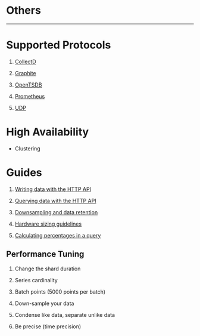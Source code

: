 # Others

---

# Supported Protocols

1. [CollectD](https://docs.influxdata.com/influxdb/v1.7/supported_protocols/collectd/)

2. [Graphite](https://docs.influxdata.com/influxdb/v1.7/supported_protocols/graphite/)

3. [OpenTSDB](https://docs.influxdata.com/influxdb/v1.7/supported_protocols/opentsdb/)

4. [Prometheus](https://docs.influxdata.com/influxdb/v1.7/supported_protocols/prometheus/)

5. [UDP](https://docs.influxdata.com/influxdb/v1.7/supported_protocols/udp/)

# High Availability

- Clustering

# Guides

1. [Writing data with the HTTP API](https://docs.influxdata.com/influxdb/v1.7/guides/writing_data/)

2. [Querying data with the HTTP API](https://docs.influxdata.com/influxdb/v1.7/guides/querying_data/)

3. [Downsampling and data retention](https://docs.influxdata.com/influxdb/v1.7/guides/downsampling_and_retention/)

4. [Hardware sizing guidelines](https://docs.influxdata.com/influxdb/v1.7/guides/hardware_sizing/)

5. [Calculating percentages in a query](https://docs.influxdata.com/influxdb/v1.7/guides/calculating_percentages/)

## Performance Tuning

1. Change the shard duration

2. Series cardinality

3. Batch points (5000 points per batch)

4. Down-sample your data

5. Condense like data, separate unlike data

6. Be precise (time precision)
